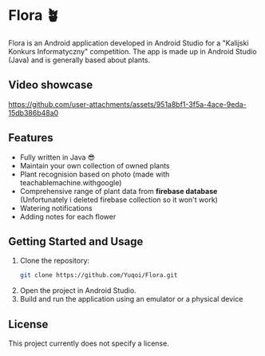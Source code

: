 # Flora 🪴

Flora is an Android application developed in Android Studio for a "Kalijski Konkurs Informatyczny" competition. The app is made up in Android Studio (Java) and is generally based about plants.

## Video showcase

https://github.com/user-attachments/assets/951a8bf1-3f5a-4ace-9eda-15db386b48a0

## Features

- Fully written in Java 😎
- Maintain your own collection of owned plants
- Plant recognision based on photo (made with teachablemachine.withgoogle)
- Comprehensive range of plant data from **firebase database** (Unfortunately i deleted firebase collection so it won't work)
- Watering notifications
- Adding notes for each flower

## Getting Started and Usage

1. Clone the repository:
   ```sh
   git clone https://github.com/Yuqoi/Flora.git
   ```
2. Open the project in Android Studio.
3. Build and run the application using an emulator or a physical device
   
## License
This project currently does not specify a license.
